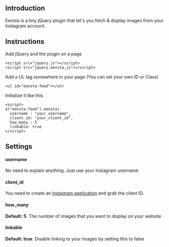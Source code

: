 ## Introduction

Eensta is a tiny jQuery plugin that let's you fetch & display images from your Instagram account.

## Instructions

Add jQuery and the plugin on a page
```
<script src="jquery.js"></script>
<script src="jquery.eensta.js"></script>
```

Add a UL tag somewhere in your page (You can set your own ID or Class)
```
<ul id="eensta-feed"></ul>
```

Initialize it like this
```
<script>
$("eensta-feed").eensta(
  username : "your_username",
  client_id: "your_client_id",
  how_many : 5 
  linkable: true
</script>
```

## Settings

#### username
No need to explain anything. Just use your Instagram username

#### client_id
You need to create an [Instagram application](http://instagram.com/developer/#) and grab the client ID.

#### how_many
**Default: 5**. The number of images that you want to display on your website

#### linkable
**Default: true**. Disable linking to your images by setting this to false
